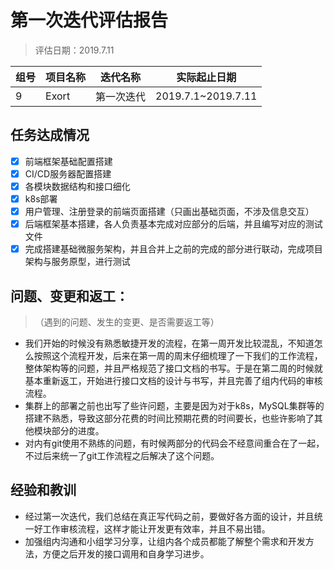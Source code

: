 # 第一次迭代评估报告

> 评估日期：2019.7.11

| 组号 | 项目名称 | 迭代名称   | 实际起止日期       |
| ---- | -------- | ---------- | ------------------ |
| 9    | Exort    | 第一次迭代 | 2019.7.1~2019.7.11 |

## 任务达成情况

- [x] 前端框架基础配置搭建
- [x] CI/CD服务器配置搭建
- [x] 各模块数据结构和接口细化
- [x] k8s部署
- [x] 用户管理、注册登录的前端页面搭建（只画出基础页面，不涉及信息交互）
- [x] 后端框架基本搭建，各人负责基本完成对应部分的后端，并且编写对应的测试文件
- [x] 完成搭建基础微服务架构，并且合并上之前的完成的部分进行联动，完成项目架构与服务原型，进行测试

## 问题、变更和返工：

> （遇到的问题、发生的变更、是否需要返工等）

- 我们开始的时候没有熟悉敏捷开发的流程，在第一周开发比较混乱，不知道怎么按照这个流程开发，后来在第一周的周末仔细梳理了一下我们的工作流程，整体架构等的问题，并且严格规范了接口文档的书写。于是在第二周的时候就基本重新返工，开始进行接口文档的设计与书写，并且完善了组内代码的审核流程。
- 集群上的部署之前也出写了些许问题，主要是因为对于k8s，MySQL集群等的搭建不熟悉，导致这部分花费的时间比预期花费的时间要长，也些许影响了其他模块部分的进度。
- 对内有git使用不熟练的问题，有时候两部分的代码会不经意间重合在了一起，不过后来统一了git工作流程之后解决了这个问题。



## 经验和教训

- 经过第一次迭代，我们总结在真正写代码之前，要做好各方面的设计，并且统一好工作审核流程，这样才能让开发更有效率，并且不易出错。
- 加强组内沟通和小组学习分享，让组内各个成员都能了解整个需求和开发方法，方便之后开发的接口调用和自身学习进步。
